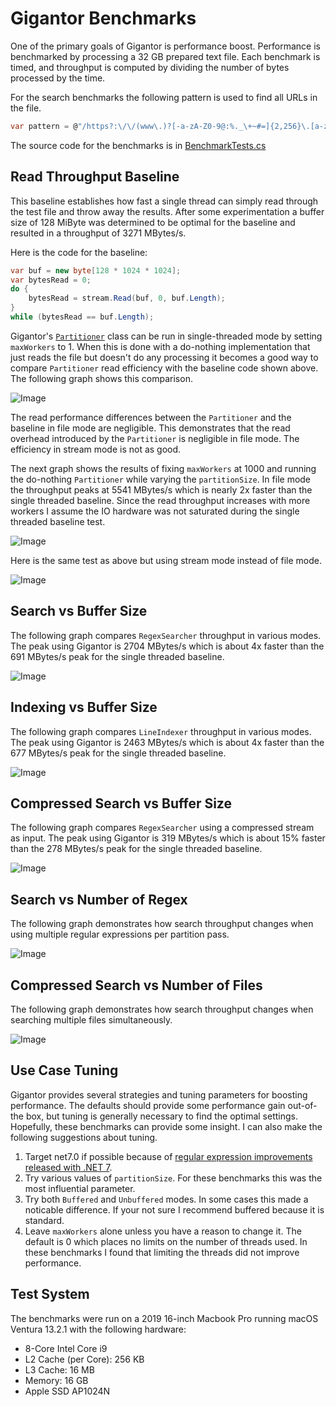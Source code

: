 # Gigantor Benchmarks

One of the primary goals of Gigantor is performance boost.  Performance is benchmarked by processing a 32 GB prepared text file.  Each benchmark is timed, and throughput is computed by dividing the number of bytes processed by the time.

For the search benchmarks the following pattern is used to find all URLs in the file.

```csharp
var pattern = @"/https?:\/\/(www\.)?[-a-zA-Z0-9@:%._\+~#=]{2,256}\.[a-z]{2,6}\b([-a-zA-Z0-9@:%_\+.~#()?&//=]*)/"; 
```
The source code for the benchmarks is in [BenchmarkTests.cs](https://github.com/imagibee/Gigantor/blob/main/Benchmarking/Tests/BenchmarkTests.cs)

## Read Throughput Baseline
This baseline establishes how fast a single thread can simply read through the test file and throw away the results.  After some experimentation a buffer size of 128 MiByte was determined to be optimal for the baseline and resulted in a throughput of 3271 MBytes/s.  

Here is the code for the baseline:
```csharp
var buf = new byte[128 * 1024 * 1024];
var bytesRead = 0;
do {
    bytesRead = stream.Read(buf, 0, buf.Length);
}
while (bytesRead == buf.Length);
```

Gigantor's [`Partitioner`](https://github.com/imagibee/Gigantor/blob/main/Gigantor/Partitioner.cs) class can be run in single-threaded mode by setting `maxWorkers` to 1.  When this is done with a do-nothing implementation that just reads the file but doesn't do any processing it becomes a good way to compare `Partitioner` read efficiency with the baseline code shown above.  The following graph shows this comparison.

![Image](https://raw.githubusercontent.com/imagibee/Gigantor/main/Docs/Read-Baseline.png)

The read performance differences between the `Partitioner` and the baseline in file mode are negligible.  This demonstrates that the read overhead introduced by the `Partitioner` is negligible in file mode.  The efficiency in stream mode is not as good.

The next graph shows the results of fixing `maxWorkers` at 1000 and running the do-nothing `Partitioner` while varying the `partitionSize`.  In file mode the throughput peaks at 5541 MBytes/s which is nearly 2x faster than the single threaded baseline.  Since the read throughput increases with more workers I assume the IO hardware was not saturated during the single threaded baseline test.

![Image](https://raw.githubusercontent.com/imagibee/Gigantor/main/Docs/FileRead-vs-Buffer.png)

Here is the same test as above but using stream mode instead of file mode.

![Image](https://raw.githubusercontent.com/imagibee/Gigantor/main/Docs/StreamRead-vs-Buffer.png)



## Search vs Buffer Size
The following graph compares `RegexSearcher` throughput in various modes.  The peak using Gigantor is 2704 MBytes/s which is about 4x faster than the 691 MBytes/s peak for the single threaded baseline.

![Image](https://raw.githubusercontent.com/imagibee/Gigantor/main/Docs/Search-vs-Buffer.png)

## Indexing vs Buffer Size
The following graph compares `LineIndexer` throughput in various modes.  The peak using Gigantor is 2463 MBytes/s which is about 4x faster than the 677 MBytes/s peak for the single threaded baseline.

![Image](https://raw.githubusercontent.com/imagibee/Gigantor/main/Docs/Indexing-vs-Buffer.png)

## Compressed Search vs Buffer Size
The following graph compares `RegexSearcher` using a compressed stream as input.  The peak using Gigantor is 319 MBytes/s which is about 15% faster than the 278 MBytes/s peak for the single threaded baseline.

![Image](https://raw.githubusercontent.com/imagibee/Gigantor/main/Docs/CompressedSearch-vs-Buffer.png)

## Search vs Number of Regex
The following graph demonstrates how search throughput changes when using multiple regular expressions per partition pass.

![Image](https://raw.githubusercontent.com/imagibee/Gigantor/main/Docs/Search-vs-NumRegex.png)

## Compressed Search vs Number of Files
The following graph demonstrates how search throughput changes when searching multiple files simultaneously.

![Image](https://raw.githubusercontent.com/imagibee/Gigantor/main/Docs/Compressed-vs-NumFiles.png)


## Use Case Tuning
Gigantor provides several strategies and tuning parameters for boosting performance.  The defaults should provide some performance gain out-of-the box, but tuning is generally necessary to find the optimal settings.  Hopefully, these benchmarks can provide some insight.  I can also make the following suggestions about tuning.

1. Target net7.0 if possible because of [regular expression improvements released with .NET 7](https://devblogs.microsoft.com/dotnet/regular-expression-improvements-in-dotnet-7/).
1. Try various values of `partitionSize`.  For these benchmarks this was the most influential parameter.
1. Try both `Buffered` and `Unbuffered` modes.  In some cases this made a noticable difference.  If your not sure I recommend buffered because it is standard.
1. Leave `maxWorkers` alone unless you have a reason to change it.  The default is 0 which places no limits on the number of threads used.  In these benchmarks I found that limiting the threads did not improve performance. 

## Test System
The benchmarks were run on a 2019 16-inch Macbook Pro running macOS Ventura 13.2.1 with the following hardware:
- 8-Core Intel Core i9
- L2 Cache (per Core):	256 KB
- L3 Cache:	16 MB
- Memory:	16 GB
- Apple SSD AP1024N
